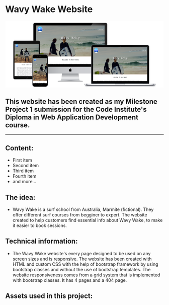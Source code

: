 # Wavy Wake Website


<!-- Screenshot on different devices  -->
![image](assets/images/all-devices-black.png)

## This website has been created as my Milestone Project 1 submission for the Code Institute's Diploma in Web Application Development course. 

---

## Content:
<!-- Content menu comes here -->
- First item
- Second item
- Third item
- Fourth item
- and more...




## The idea: 

- Wavy Wake is a surf school from Australia, Marmite (fictional). They offer different surf courses from begginer to expert. The website created to help customers find essential info about Wavy Wake, to make it easier to book sessions.

## Technical information: 

- The Wavy Wake website's every page designed to be used on any screen sizes and is responsive. The website has been created with HTML and custom CSS with the help of bootstrap framework by using bootstrap classes and without the use of bootstrap templates. The website responsiveness comes from a grid system that is implemented with bootstrap classes. It has 4 pages and a 404 page.

## Assets used in this project: 